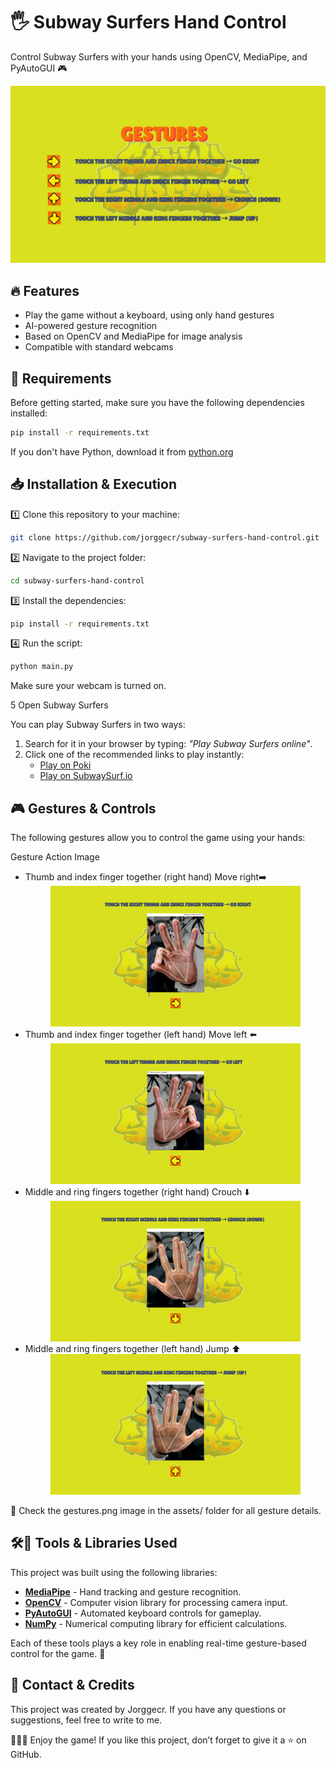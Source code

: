 # 🖐️ Subway Surfers Hand Control
Control Subway Surfers with your hands using OpenCV, MediaPipe, and PyAutoGUI 🎮

<div align="center"> <img src="assets/gestures.png" alt="Gestures to control the game" width="600"/> </div>

## 🔥 Features
- Play the game without a keyboard, using only hand gestures
- AI-powered gesture recognition
- Based on OpenCV and MediaPipe for image analysis
- Compatible with standard webcams

## 📝 Requirements

Before getting started, make sure you have the following dependencies installed:

```bash
pip install -r requirements.txt
```
If you don't have Python, download it from [python.org](python.org)


## 📥 Installation & Execution

1️⃣ Clone this repository to your machine:

```bash
git clone https://github.com/jorggecr/subway-surfers-hand-control.git
```
2️⃣ Navigate to the project folder:
```bash
cd subway-surfers-hand-control
```
3️⃣ Install the dependencies:
```bash
pip install -r requirements.txt
```
4️⃣ Run the script:
```bash
python main.py
```
Make sure your webcam is turned on.

5️ Open Subway Surfers

You can play Subway Surfers in two ways:

1. Search for it in your browser by typing: *"Play Subway Surfers online"*.  
2. Click one of the recommended links to play instantly:  
   - [Play on Poki](https://poki.com/es/g/subway-surfers)  
   - [Play on SubwaySurf.io](https://subwaysurf.io/play)  

## 🎮 Gestures & Controls
The following gestures allow you to control the game using your hands:

Gesture	Action	Image
- Thumb and index finger together (right hand)	Move right➡️	<div align="center">
  <img src="assets/right.png" alt="Gesture to move right" width="400"/> </div>
- Thumb and index finger together (left hand)	Move left ⬅️	<div align="center">
  <img src="assets/left.png" alt="Gesture to move left" width="400"/> </div>
- Middle and ring fingers together (right hand)	Crouch ⬇️	<div align="center">
  <img src="assets/crouch.png" alt="Gesture to crouch" width="400"/> </div>
- Middle and ring fingers together (left hand)	Jump ⬆️	<div align="center">
  <img src="assets/jump.png" alt="Gesture to jump" width="400"/> </div>

📌 Check the gestures.png image in the assets/ folder for all gesture details.

## 🛠️🔗 Tools & Libraries Used
This project was built using the following libraries:
- **[MediaPipe](https://ai.google.dev/edge/mediapipe/solutions/guide)** - Hand tracking and gesture recognition.  
- **[OpenCV](https://opencv.org/)** - Computer vision library for processing camera input.  
- **[PyAutoGUI](https://pyautogui.readthedocs.io/en/latest/quickstart.html)** - Automated keyboard controls for gameplay.  
- **[NumPy](https://numpy.org/)** - Numerical computing library for efficient calculations.  

Each of these tools plays a key role in enabling real-time gesture-based control for the game. 🚀

## 🤝 Contact & Credits
This project was created by Jorggecr.
If you have any questions or suggestions, feel free to write to me.


🚀🔥😃 Enjoy the game! If you like this project, don’t forget to give it a ⭐ on GitHub.
